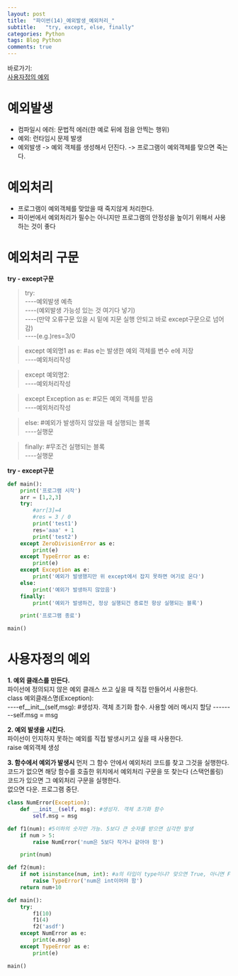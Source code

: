 ```yaml
---  
layout: post  
title:  "파이썬(14)_예외발생_예외처리_"  
subtitle:   "try, except, else, finally"  
categories: Python  
tags: Blog Python
comments: true
---  
```


바로가기:     
[사용자정의 예외](#사용자정의-예외)


# 예외발생  
- 컴파일시 에러: 문법적 에러(한 예로 뒤에 점을 안찍는 행위)       
- 예외: 런타임시 문제 발생        
- 예외발생 -> 예외 객체를 생성해서 던진다. -> 프로그램이 예외객체를 맞으면 죽는다.     
# 예외처리     
- 프로그램이 예외객체를 맞았을 때 죽지않게 처리한다.     
- 파이썬에서 예외처리가 필수는 아니지만 프로그램의 안정성을 높이기 위해서 사용하는 것이 좋다     

# 예외처리 구문

**try - except구문**     
          
> try:     
----예외발생 예측     
----(예외발생 가능성 있는 것 여기다 넣기)     
----(만약 오류구문 있을 시 밑에 지문 실행 안되고 바로 except구문으로 넘어감)     
----(e.g.)res=3/0     
         
> except 예외명1 as e:  #as e는 발생한 예외 객체를 변수 e에 저장     
----예외처리작성     
    
> except 예외명2:     
----예외처리작성     
    
> except Exception as e: #모든 예외 객체를 받음     
----예외처리작성     
    
> else: #예외가 발생하지 않았을 때 실행되는 블록     
----실행문     
    
> finally: #무조건 실행되는 블록     
----실행문     


**try - except구문** 
~~~python
def main():
    print('프로그램 시작')
    arr = [1,2,3]
    try:
        #arr[3]=4
        #res = 3 / 0
        print('test1')
        res='aaa' + 1
        print('test2')
    except ZeroDivisionError as e:
        print(e)
    except TypeError as e:
        print(e)
    except Exception as e:
        print('예외가 발생했지만 위 except에서 잡지 못하면 여기로 온다')
    else:
        print('예외가 발생하지 않았음')
    finally:
        print('예외가 발생하건, 정상 실행되건 종료전 항상 실행되는 블록')

    print('프로그램 종료')

main()
~~~

# 사용자정의 예외

**1. 예외 클래스를 만든다.**           
파이선에 정의되지 않은 예외 클래스 쓰고 싶을 때 직접 만들어서 사용한다.      
class 예외클래스명(Exception):     
----ef__init__(self,msg): #생성자. 객체 초기화 함수. 사용할 에러 메시지 할당
--------self.msg = msg

**2. 예외 발생을 시킨다.**     
파이선이 인지하지 못하는 예외를 직접 발생시키고 싶을 때 사용한다.     
raise 예외객체 생성     

**3. 함수에서 예외가 발생시** 먼저 그 함수 안에서 예외처리 코드를 찾고 그것을 실행한다.     
코드가 없으면 해당 함수를 호출한 위치에서 예외처리 구문을 또 찾는다 (스택언롤링)       
코드가 있으면 그 예외처리 구문을 실행한다.        
없으면 다운. 프로그램 중단.          

~~~python
class NumError(Exception):
    def __init__(self, msg): #생성자. 객체 초기화 함수
        self.msg = msg

def f1(num): #5이하의 숫자만 가능. 5보다 큰 숫자를 받으면 심각한 발생
    if num > 5:
        raise NumError('num은 5보다 작거나 같아야 함')

    print(num)

def f2(mum):
    if not isinstance(num, int): #a의 타입이 type이냐? 맞으면 True, 아니면 False
        raise TypeError('num은 int이어야 함')
    return num+10

def main():
    try:
        f1(10)
        f1(4)
        f2('asdf')
    except NumError as e:
        print(e.msg)
    except TypeError as e:
        print(e)

main()
~~~


